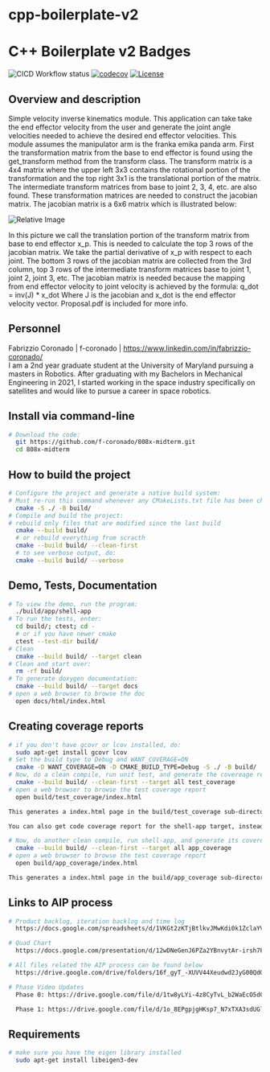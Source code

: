 # cpp-boilerplate-v2

# C++ Boilerplate v2 Badges
![CICD Workflow status](https://github.com/f-coronado/808x-midterm/actions/workflows/run-unit-test-and-upload-codecov.yml/badge.svg) [![codecov](https://codecov.io/gh/f-coronado/808x-midterm/branch/main/graph/badge.svg)](https://codecov.io/gh/f-coronado/808x-midterm) [![License](https://img.shields.io/badge/license-MIT-blue.svg)](LICENSE)


## Overview and description

Simple velocity inverse kinematics module. This application can take take the end effector velocity from the user and generate the joint angle velocities needed to achieve the desired end effector velocities. This module assumes the manipulator arm is the franka emika panda arm. First the transformation matrix from the base to end effector is found using the get_transform method from the transform class. The transform matrix is a 4x4 matrix where the upper left 3x3 contains the rotational portion of the transformation and the top right 3x1 is the translational portion of the matrix. The intermediate transform matrices from base to joint 2, 3, 4, etc. are also found. These transformation matrices are needed to construct the jacobian matrix. The jacobian matrix is a 6x6 matrix which is illustrated below: 

![Relative Image](./images/jacobian.png)

In this picture we call the translation portion of the transform matrix from base to end effector x_p. This is needed to calculate the top 3 rows of the jacobian matrix. We take the partial derivative of x_p with respect to each joint. The bottom 3 rows of the jacobian matrix are collected from the 3rd column, top 3 rows of the intermediate transform matrices base to joint 1, joint 2, joint 3, etc. 
The jacobian matrix is needed because the mapping from end effector velocity to joint velocity is achieved by the formula:
q_dot = inv(J) * x_dot
Where J is the jacobian and x_dot is the end effector velocity vector. Proposal.pdf is included for more info.



## Personnel
Fabrizzio Coronado | f-coronado | https://www.linkedin.com/in/fabrizzio-coronado/
<br>I am a 2nd year graduate student at the University of Maryland pursuing a masters in Robotics. After graduating with my Bachelors in Mechanical Engineering in 2021, I started working in the space industry specifically on satellites and would like to pursue a career in space robotics. 




## Install via command-line
```bash
# Download the code:
  git https://github.com/f-coronado/808x-midterm.git
  cd 808x-midterm
```
## How to build the project
```bash
# Configure the project and generate a native build system:
# Must re-run this command whenever any CMakeLists.txt file has been changed.
  cmake -S ./ -B build/
# Compile and build the project:
# rebuild only files that are modified since the last build
  cmake --build build/
  # or rebuild everything from scracth
  cmake --build build/ --clean-first
  # to see verbose output, do:
  cmake --build build/ --verbose
```
## Demo, Tests, Documentation

```bash
# To view the demo, run the program:
  ./build/app/shell-app
# To run the tests, enter:
  cd build/; ctest; cd -
  # or if you have newer cmake
  ctest --test-dir build/
# Clean
  cmake --build build/ --target clean
# Clean and start over:
  rm -rf build/
# To generate doxygen documentation:
  cmake --build build/ --target docs
# open a web browser to browse the doc
  open docs/html/index.html
```
## Creating coverage reports
```bash
# if you don't have gcovr or lcov installed, do:
  sudo apt-get install gcovr lcov
# Set the build type to Debug and WANT_COVERAGE=ON
  cmake -D WANT_COVERAGE=ON -D CMAKE_BUILD_TYPE=Debug -S ./ -B build/
# Now, do a clean compile, run unit test, and generate the covereage report
  cmake --build build/ --clean-first --target all test_coverage
# open a web browser to browse the test coverage report
  open build/test_coverage/index.html

This generates a index.html page in the build/test_coverage sub-directory that can be viewed locally in a web browser.

You can also get code coverage report for the shell-app target, instead of unit test. Repeat the previous 2 steps but with the app_coverage target:

# Now, do another clean compile, run shell-app, and generate its covereage report
  cmake --build build/ --clean-first --target all app_coverage
# open a web browser to browse the test coverage report
  open build/app_coverage/index.html

This generates a index.html page in the build/app_coverage sub-directory that can be viewed locally in a web browser.
```

## Links to AIP process
```bash
# Product backlog, iteration backlog and time log
  https://docs.google.com/spreadsheets/d/1VKGt2zKTjBtlkvJMwKdi0k1ZclaYV6AWt2wLDDGk_b0/edit?usp=sharing

# Quad Chart
  https://docs.google.com/presentation/d/12wDNeGenJ6PZa2YBnvytAr-irsh7FIgMs90facaFUgE/edit?usp=sharing

# All files related the AIP process can be found below
  https://drive.google.com/drive/folders/16f_gyT_-XUVV44Xeudwd2JyG00QdQZ-g?usp=sharing

# Phase Video Updates  
  Phase 0: https://drive.google.com/file/d/1tw8yLYi-4z8CyTvL_b2WaEcO5dOOF1O7/view?usp=sharing

  Phase 1: https://drive.google.com/file/d/1o_8EPgpjgHKsp7_N7xTXA3sdUGlNZmDy/view?usp=sharing
```
## Requirements
```bash
# make sure you have the eigen library installed
  sudo apt-get install libeigen3-dev
  
